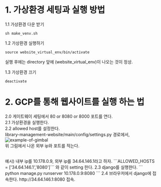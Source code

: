 # 1. 가상환경 세팅과 실행 방법
1.1 가상환경 다운 받기  
```
sh make_venv.sh
```
1.2 가상환경 실행하기
```
source website_virtual_env/bin/activate
```
실행 후에는 directory 앞에 (website_virtual_env)이 나오는 것이 정상.  

1.3 가상환경 끄기
```
deactivate
```

# 2. GCP를 통해 웹사이트를 실행 하는 법
2.0 게이트웨이 세팅에서 80 or 8080 or 8000 포트를 연다.  
2.1 가상환경을 실행한다.  
2.2 allowed host를 설정한다.  
library-management-website/main/config/settings.py 경로에서,  
![example-of-gimbal](library-management-website/readme_img/gcp_example.png)  
위 그림에서 나온 외부 ip와 포트를 적는다.  

<br>
예시) 내부 ip를 10.178.0.9, 외부 ip를 34.64.146.1라고 하자.   
```ALLOWED_HOSTS = ['34.64.146.1','8080']```
와 같이 setting 한다.  
2.3 django를 실행한다.  
```
python manage.py runserver 10.178.0.9:8080
```
2.4 브라우저에서 django에 접속한다.  
http://34.64.146.1:8080 접속.  
